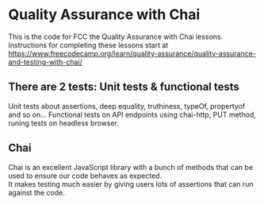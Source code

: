 # Quality Assurance with Chai

This is the code for FCC the Quality Assurance with Chai lessons. 
<br>Instructions for completing these lessons start at https://www.freecodecamp.org/learn/quality-assurance/quality-assurance-and-testing-with-chai/

## There are 2 tests: Unit tests & functional tests
Unit tests about assertions, deep equality, truthiness, typeOf, propertyof and so on...
Functional tests on API endpoints using chai-http, PUT method, runing tests on headless browser.

## Chai
Chai is an excellent JavaScript library with a bunch of methods that can be used to ensure our code behaves as expected. 
<br >It makes testing much easier by giving users lots of assertions that can run against the code.
